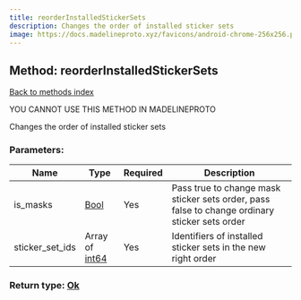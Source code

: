 ```yaml
---
title: reorderInstalledStickerSets
description: Changes the order of installed sticker sets
image: https://docs.madelineproto.xyz/favicons/android-chrome-256x256.png
---
```

## Method: reorderInstalledStickerSets  
[Back to methods index](index.md)


YOU CANNOT USE THIS METHOD IN MADELINEPROTO


Changes the order of installed sticker sets

### Parameters:

| Name     |    Type       | Required | Description |
|----------|---------------|----------|-------------|
|is\_masks|[Bool](../types/Bool.md) | Yes|Pass true to change mask sticker sets order, pass false to change ordinary sticker sets order|
|sticker\_set\_ids|Array of [int64](../constructors/int64.md) | Yes|Identifiers of installed sticker sets in the new right order|


### Return type: [Ok](../types/Ok.md)

